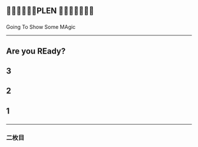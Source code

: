 ###
💛💛💛💛💛💛PLEN 💛💛💛💛💛💛💛
-----
### 
Going To Show Some MAgic

-----
###
Are you REady?
----
###
3
---
###
2
---
###
1
---


###


---
### 二枚目
